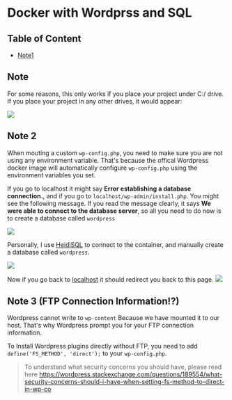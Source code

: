 # Docker with Wordprss and SQL

## Table of Content
- [Note1](#user-content-note)

## Note

For some reasons, this only works if you place your project under C:/ drive. If you place your project in any other drives, it would appear:

![](https://i.gyazo.com/e0dfd5c1f19874f0a60623c18274248f.png)

## Note 2

When mouting a custom `wp-config.php`, you need to make sure you are not using any environment variable. That's because the offical Wordpress docker image will automatically configure `wp-config.php` using the environment variables you set. 

If you go to localhost it might say **Error establishing a database connection.**, and if you go to `localhost/wp-admin/install.php`. You might see the following message. If you read the message clearly, it says **We were able to connect to the database server**, so all you need to do now is to create a database called `wordpress` 

![](https://gyazo.com/fc3ea3b4dec030d87d7b15d1cd13038b.png)

Personally, I use [HeidiSQL](https://www.heidisql.com/) to connect to the container, and manually create a database called `wordpress`.

![](https://gyazo.com/439d639dc1bbf4e7446a676ec4f7d9a6.gif)

Now if you go back to [localhost](localhost) it should redirect you back to this page.
![](https://gyazo.com/f0c3a7ae2cb24ce057b08ce20c3c7ba7.png)

## Note 3 (FTP Connection Information!?)

Wordpress cannot write to `wp-content` Because we have mounted it to our host. That's why Wordpress prompt you for your FTP connection information.

To Install Wordpress plugins directly without FTP, you need to add `define('FS_METHOD', 'direct');` to your `wp-config.php`. 

> To understand what security concerns you should have, please read here
> https://wordpress.stackexchange.com/questions/189554/what-security-concerns-should-i-have-when-setting-fs-method-to-direct-in-wp-co

